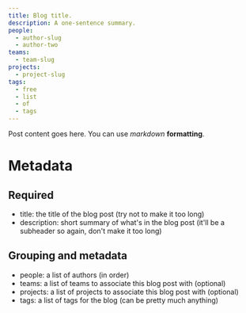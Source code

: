 ```yaml
---
title: Blog title.
description: A one-sentence summary.
people:
  - author-slug
  - author-two
teams:
  - team-slug
projects:
  - project-slug
tags:
  - free
  - list
  - of
  - tags
---
```


Post content goes here. You can use _markdown_ **formatting**.

# Metadata

## Required
- title: the title of the blog post (try not to make it too long)
- description: short summary of what's in the blog post (it'll be a subheader so again, don't make it too long)

## Grouping and metadata
- people: a list of authors (in order)
- teams: a list of teams to associate this blog post with (optional)
- projects: a list of projects to associate this blog post with (optional)
- tags: a list of tags for the blog (can be pretty much anything)